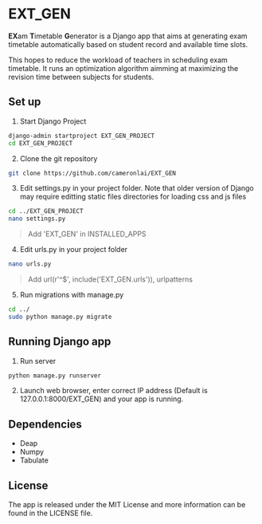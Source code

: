 # EXT_GEN

**EX**am **T**imetable **G**enerator is a Django app that aims at generating exam timetable automatically based on student record and available time slots.

This hopes to reduce the workload of teachers in scheduling exam timetable. It runs an optimization algorithm aimming at maximizing the revision time between subjects for students.

## Set up

1. Start Django Project 

  ``` bash
  django-admin startproject EXT_GEN_PROJECT
  cd EXT_GEN_PROJECT
  ```

2. Clone the git repository

  ``` bash
  git clone https://github.com/cameronlai/EXT_GEN
  ```
    
3. Edit settings.py in your project folder. 
Note that older version of Django may require editting static files directories for loading css and js files

  ``` bash
  cd ../EXT_GEN_PROJECT
  nano settings.py
  ```

  > Add 'EXT_GEN' in INSTALLED_APPS

4. Edit urls.py in your project folder 
  
  ``` bash
  nano urls.py
  ```
  > Add url(r'^$', include('EXT_GEN.urls')), urlpatterns

5. Run migrations with manage.py

  ``` bash
  cd ../
  sudo python manage.py migrate
  ```

## Running Django app

1. Run server

  ``` bash
  python manage.py runserver
  ```

2. Launch web browser, enter correct IP address (Default is 127.0.0.1:8000/EXT_GEN) and your app is running.

## Dependencies

- Deap
- Numpy
- Tabulate

## License

The app is released under the MIT License and more information can be found in the LICENSE file.
